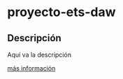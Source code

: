 # proyecto-ets-daw

## Descripción

Aquí va la descripción

[más información](https://github.com/jpexposito/proyecto-ets-daw/wiki)

